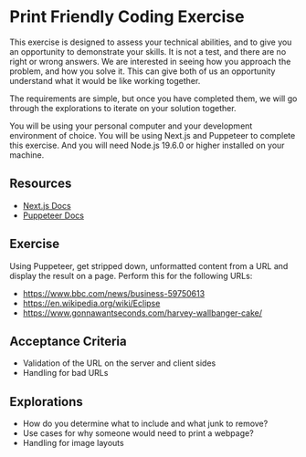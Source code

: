 # Print Friendly Coding Exercise

This exercise is designed to assess your technical abilities, and to give you an opportunity to demonstrate your skills. It is not a test, and there are no
right or wrong answers. We are interested in seeing how you approach the problem, and how you solve it. This can give both of us an opportunity understand what
it would be like working together.

The requirements are simple, but once you have completed them, we will go through the explorations to iterate on your solution together.

You will be using your personal computer and your development environment of choice. You will be using Next.js and Puppeteer to complete this exercise. And you
will need Node.js 19.6.0 or higher installed on your machine.

## Resources

- [Next.js Docs](https://nextjs.org/docs)
- [Puppeteer Docs](https://pptr.dev/)

## Exercise

Using Puppeteer, get stripped down, unformatted content from a URL and display the result on a page. Perform this for the following URLs:

- https://www.bbc.com/news/business-59750613
- https://en.wikipedia.org/wiki/Eclipse
- https://www.gonnawantseconds.com/harvey-wallbanger-cake/

## Acceptance Criteria

- Validation of the URL on the server and client sides
- Handling for bad URLs

## Explorations

- How do you determine what to include and what junk to remove?
- Use cases for why someone would need to print a webpage?
- Handling for image layouts